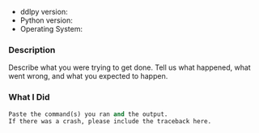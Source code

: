 * ddlpy version: 
* Python version: 
* Operating System: 

### Description

Describe what you were trying to get done.
Tell us what happened, what went wrong, and what you expected to happen.

### What I Did

```python
Paste the command(s) you ran and the output.
If there was a crash, please include the traceback here.
```
